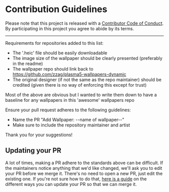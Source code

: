 # Contribution Guidelines

Please note that this project is released with a
[Contributor Code of Conduct](code-of-conduct.md). By participating in this
project you agree to abide by its terms.

---

Requirements for repositories added to this list:
- The '.heic' file should be easily downloadable
- The image size of the wallpaper should be clearly presented (preferably in the readme)
- The wallpaper repo should link back to <https://github.com/zzag/plasma5-wallpapers-dynamic>
- The original designer (if not the same as the repo maintainer) should be credited (given there is no way of enforcing this except for trust)

Most of the above are obvious but I wanted to write them down to have a baseline for any wallpapers in this 'awesome' wallpapers repo  



Ensure your pull request adheres to the following guidelines:

- Name the PR "Add Wallpaper: --name of wallpaper--"
- Make sure to include the repository maintainer and artist

Thank you for your suggestions!


## Updating your PR

A lot of times, making a PR adhere to the standards above can be difficult.
If the maintainers notice anything that we'd like changed, we'll ask you to
edit your PR before we merge it. There's no need to open a new PR, just edit
the existing one. If you're not sure how to do that,
[here is a guide](https://github.com/RichardLitt/knowledge/blob/master/github/amending-a-commit-guide.md)
on the different ways you can update your PR so that we can merge it.
